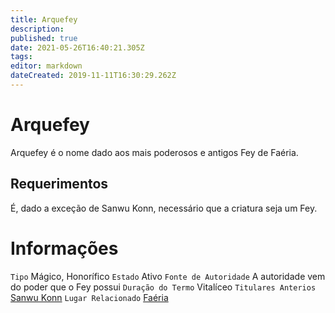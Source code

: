 ```yaml
---
title: Arquefey
description: 
published: true
date: 2021-05-26T16:40:21.305Z
tags: 
editor: markdown
dateCreated: 2019-11-11T16:30:29.262Z
---
```


<!-- SUBTITLE: Visão geral sobre Arquefey -->

# Arquefey
Arquefey é o nome dado aos mais poderosos e antigos Fey de Faéria.

## Requerimentos
É, dado a exceção de Sanwu Konn, necessário que a criatura seja um Fey.

# Informações
`Tipo` Mágico, Honorífico
`Estado` Ativo
`Fonte de Autoridade` A autoridade vem do poder que o Fey possui
`Duração do Termo` Vitalíceo
`Titulares Anterios` [Sanwu Konn]()
`Lugar Relacionado` [Faéria](http://localhost/lugares/faeria#faeria)